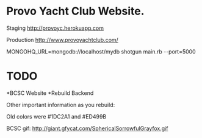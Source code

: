 Provo Yacht Club Website. 
==============

Staging
http://provoyc.herokuapp.com

Production
http://www.provoyachtclub.com/

MONGOHQ_URL=mongodb://localhost/mydb shotgun main.rb --port=5000

TODO
==============
*BCSC Website
*Rebuild Backend



Other important information as you rebuild:

Old colors were #1DC2A1 and #ED499B

BCSC gif: http://giant.gfycat.com/SphericalSorrowfulGrayfox.gif